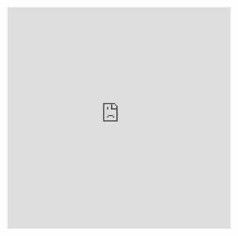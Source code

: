 <iframe src="https://scratch-page.000webhostapp.com/" frameborder="0" width="100%" height="500"></iframe>

